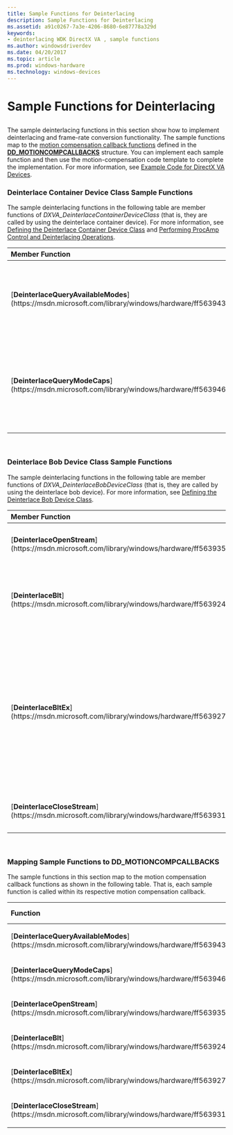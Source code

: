 ```yaml
---
title: Sample Functions for Deinterlacing
description: Sample Functions for Deinterlacing
ms.assetid: a91c0267-7a3e-4206-8680-6e87778a329d
keywords:
- deinterlacing WDK DirectX VA , sample functions
ms.author: windowsdriverdev
ms.date: 04/20/2017
ms.topic: article
ms.prod: windows-hardware
ms.technology: windows-devices
---
```


# Sample Functions for Deinterlacing


## <span id="ddk_sample_functions_for_deinterlacing_gg"></span><span id="DDK_SAMPLE_FUNCTIONS_FOR_DEINTERLACING_GG"></span>


The sample deinterlacing functions in this section show how to implement deinterlacing and frame-rate conversion functionality. The sample functions map to the [motion compensation callback functions](motion-compensation-callbacks.md) defined in the [**DD\_MOTIONCOMPCALLBACKS**](https://msdn.microsoft.com/library/windows/hardware/ff551660) structure. You can implement each sample function and then use the motion-compensation code template to complete the implementation. For more information, see [Example Code for DirectX VA Devices](example-code-for-directx-va-devices.md).

### <span id="Deinterlace_Container_Device_Class_Sample_Functions"></span><span id="deinterlace_container_device_class_sample_functions"></span><span id="DEINTERLACE_CONTAINER_DEVICE_CLASS_SAMPLE_FUNCTIONS"></span>Deinterlace Container Device Class Sample Functions

The sample deinterlacing functions in the following table are member functions of *DXVA\_DeinterlaceContainerDeviceClass* (that is, they are called by using the deinterlace container device). For more information, see [Defining the Deinterlace Container Device Class](defining-the-deinterlace-container-device-class.md) and [Performing ProcAmp Control and Deinterlacing Operations](performing-procamp-control-and-deinterlacing-operations.md).

<table>
<colgroup>
<col width="50%" />
<col width="50%" />
</colgroup>
<thead>
<tr class="header">
<th align="left">Member Function</th>
<th align="left">Description</th>
</tr>
</thead>
<tbody>
<tr class="odd">
<td align="left"><p>[<strong>DeinterlaceQueryAvailableModes</strong>](https://msdn.microsoft.com/library/windows/hardware/ff563943)</p></td>
<td align="left"><p>Queries for available deinterlacing and frame-rate conversion modes.</p></td>
</tr>
<tr class="even">
<td align="left"><p>[<strong>DeinterlaceQueryModeCaps</strong>](https://msdn.microsoft.com/library/windows/hardware/ff563946)</p></td>
<td align="left"><p>Queries for the capabilities of a given deinterlacing and frame-rate conversion mode.</p></td>
</tr>
</tbody>
</table>

 

### <span id="Deinterlace_Bob_Device_Class_Sample_Functions"></span><span id="deinterlace_bob_device_class_sample_functions"></span><span id="DEINTERLACE_BOB_DEVICE_CLASS_SAMPLE_FUNCTIONS"></span>Deinterlace Bob Device Class Sample Functions

The sample deinterlacing functions in the following table are member functions of *DXVA\_DeinterlaceBobDeviceClass* (that is, they are called by using the deinterlace bob device). For more information, see [Defining the Deinterlace Bob Device Class](defining-the-deinterlace-bob-device-class.md).

<table>
<colgroup>
<col width="50%" />
<col width="50%" />
</colgroup>
<thead>
<tr class="header">
<th align="left">Member Function</th>
<th align="left">Description</th>
</tr>
</thead>
<tbody>
<tr class="odd">
<td align="left"><p>[<strong>DeinterlaceOpenStream</strong>](https://msdn.microsoft.com/library/windows/hardware/ff563935)</p></td>
<td align="left"><p>Opens a video stream object.</p></td>
</tr>
<tr class="even">
<td align="left"><p>[<strong>DeinterlaceBlt</strong>](https://msdn.microsoft.com/library/windows/hardware/ff563924)</p></td>
<td align="left"><p>Provides bit-block deinterlacing of video stream objects.</p></td>
</tr>
<tr class="odd">
<td align="left"><p>[<strong>DeinterlaceBltEx</strong>](https://msdn.microsoft.com/library/windows/hardware/ff563927)</p></td>
<td align="left"><p><strong>Windows Server 2003 SP1 and later and Windows XP SP2 and later only.</strong></p>
<div>
 
</div>
Deinterlaces video and composites video substreams over the top of the video stream.</td>
</tr>
<tr class="even">
<td align="left"><p>[<strong>DeinterlaceCloseStream</strong>](https://msdn.microsoft.com/library/windows/hardware/ff563931)</p></td>
<td align="left"><p>Closes a video stream object.</p></td>
</tr>
</tbody>
</table>

 

### <span id="Mapping_Sample_Functions_to_DD_MOTIONCOMPCALLBACKS"></span><span id="mapping_sample_functions_to_dd_motioncompcallbacks"></span><span id="MAPPING_SAMPLE_FUNCTIONS_TO_DD_MOTIONCOMPCALLBACKS"></span>Mapping Sample Functions to DD\_MOTIONCOMPCALLBACKS

The sample functions in this section map to the motion compensation callback functions as shown in the following table. That is, each sample function is called within its respective motion compensation callback.

<table>
<colgroup>
<col width="50%" />
<col width="50%" />
</colgroup>
<thead>
<tr class="header">
<th align="left">Function</th>
<th align="left">DD_MOTIONCOMPCALLBACKS Member</th>
</tr>
</thead>
<tbody>
<tr class="odd">
<td align="left"><p>[<strong>DeinterlaceQueryAvailableModes</strong>](https://msdn.microsoft.com/library/windows/hardware/ff563943)</p></td>
<td align="left"><p><strong>RenderMoComp</strong></p></td>
</tr>
<tr class="even">
<td align="left"><p>[<strong>DeinterlaceQueryModeCaps</strong>](https://msdn.microsoft.com/library/windows/hardware/ff563946)</p></td>
<td align="left"><p><strong>RenderMoComp</strong></p></td>
</tr>
<tr class="odd">
<td align="left"><p>[<strong>DeinterlaceOpenStream</strong>](https://msdn.microsoft.com/library/windows/hardware/ff563935)</p></td>
<td align="left"><p><strong>CreateMoComp</strong></p></td>
</tr>
<tr class="even">
<td align="left"><p>[<strong>DeinterlaceBlt</strong>](https://msdn.microsoft.com/library/windows/hardware/ff563924)</p></td>
<td align="left"><p><strong>RenderMoComp</strong></p></td>
</tr>
<tr class="odd">
<td align="left"><p>[<strong>DeinterlaceBltEx</strong>](https://msdn.microsoft.com/library/windows/hardware/ff563927)</p></td>
<td align="left"><p><strong>RenderMoComp</strong></p></td>
</tr>
<tr class="even">
<td align="left"><p>[<strong>DeinterlaceCloseStream</strong>](https://msdn.microsoft.com/library/windows/hardware/ff563931)</p></td>
<td align="left"><p><strong>DestroyMoComp</strong></p></td>
</tr>
</tbody>
</table>

 

 

 






